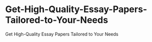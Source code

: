 # Get-High-Quality-Essay-Papers-Tailored-to-Your-Needs
Get High-Quality Essay Papers Tailored to Your Needs
